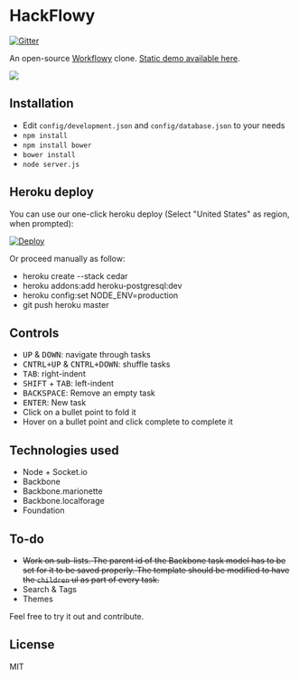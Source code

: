# HackFlowy

[![Gitter](https://badges.gitter.im/Join%20Chat.svg)](https://gitter.im/abhshkdz/HackFlowy?utm_source=badge&utm_medium=badge&utm_campaign=pr-badge&utm_content=badge)

An open-source [Workflowy](http://workflowy.com) clone. [Static demo available here](http://wassname.github.io/HackFlowy/).

![](https://dl.dropbox.com/u/19398876/screenshots/043.png)

## Installation

* Edit `config/development.json` and `config/database.json` to your needs
* `npm install`
* `npm install bower`
* `bower install`
* `node server.js`

## Heroku deploy

You can use our one-click heroku deploy (Select "United States" as region, when prompted):

[![Deploy](https://www.herokucdn.com/deploy/button.png)](https://heroku.com/deploy)

Or proceed manually as follow:

* heroku create --stack cedar
* heroku addons:add heroku-postgresql:dev
* heroku config:set NODE_ENV=production
* git push heroku master

## Controls

* <kbd>UP</kbd> & <kbd>DOWN</kbd>: navigate through tasks
* <kbd>CNTRL+UP</kbd> & <kbd>CNTRL+DOWN</kbd>: shuffle tasks
* <kbd>TAB</kbd>: right-indent
* <kbd>SHIFT</kbd> + <kbd>TAB</kbd>: left-indent
* <kbd>BACKSPACE</kbd>: Remove an empty task
* <kbd>ENTER</kbd>: New task
* Click on a bullet point to fold it
* Hover on a bullet point and click complete to complete it

## Technologies used

* Node + Socket.io
* Backbone
* Backbone.marionette
* Backbone.localforage
* Foundation

## To-do

* ~~Work on sub-lists. The parent id of the Backbone task model has to be set for it to be saved properly. The template should be modified to have the `children` ul as part of every task.~~
* Search & Tags
* Themes

Feel free to try it out and contribute.

## License

MIT
